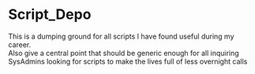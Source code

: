 # Script_Depo

This is a dumping ground for all scripts I have found useful during my career.  
Also give a central point that should be generic enough for all inquiring SysAdmins looking for scripts to make the lives full of less overnight calls